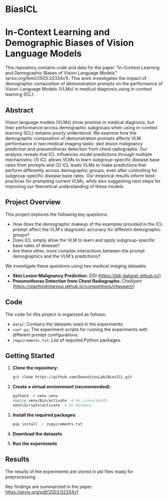 <!--

This source file is part of the the  Daneshjou Lab projects.

SPDX-FileCopyrightText: 2025 Stanford University and the project authors (see CONTRIBUTORS.md)

SPDX-License-Identifier: MIT

-->

# BiasICL

# In-Context Learning and Demographic Biases of Vision Language Models

This repository contains code and data for the paper "In-Context Learning and Demographic Biases of Vision Language Models" (arxiv.org/html/2503.02334v1).  This work investigates the impact of demographic composition of demonstration prompts on the performance of Vision-Language Models (VLMs) in medical diagnosis using in-context learning (ICL).

## Abstract

Vision language models (VLMs) show promise in medical diagnosis, but their performance across demographic subgroups when using in-context learning (ICL) remains poorly understood. We examine how the demographic composition of demonstration prompts affects VLM performance in two medical imaging tasks: skin lesion malignancy prediction and pneumothorax detection from chest radiographs. Our analysis reveals that ICL influences model predictions through multiple mechanisms: (1) ICL allows VLMs to learn subgroup-specific disease base rates from prompts and (2) ICL leads VLMs to make predictions that perform differently across demographic groups, even after controlling for subgroup-specific disease base rates. Our empirical results inform best-practices for prompting current VLMs, while also suggesting next steps for improving our theoretical understanding of these models.

## Project Overview

This project explores the following key questions:

* How does the demographic makeup of the examples provided in the ICL prompt affect the VLM's diagnostic accuracy for different demographic groups?
* Does ICL simply allow the VLM to learn and apply subgroup-specific base rates of disease?
* Are there other, more complex interactions between the prompt demographics and the VLM's predictions?

We investigate these questions using two medical imaging datasets:

* **Skin Lesion Malignancy Prediction:** DDI (https://ddi-dataset.github.io/)
* **Pneumothorax Detection from Chest Radiographs:** CheXpert (https://stanfordmlgroup.github.io/competitions/chexpert/)


## Code

The code for this project is organized as follows:

* `data/`: Contains the datasets used in the experiments
* `run*.py`: The experiment scripts for running the experiments with different prompt configurations. 
* `requirements.txt`: List of required Python packages.

## Getting Started

1. **Clone the repository:**
   ```bash
   git clone https://github.com/DaneshjouLab/BiasICL.git

2. **Create a virtual environment (recommended):**
   ```bash
   python3 -m venv venv
   source venv/bin/activate  # On Linux/macOS
   venv\Scripts\activate  # On Windows
   ```

3. **Install the required packages:**
   ```bash
   pip install -r requirements.txt
   ```

4. **Download the datasets** 

5. **Run the experiments**

## Results

The results of the experiments are stored in pkl files ready for preprocessing.  

Key findings are summarized in the paper.
https://arxiv.org/pdf/2503.02334v1

